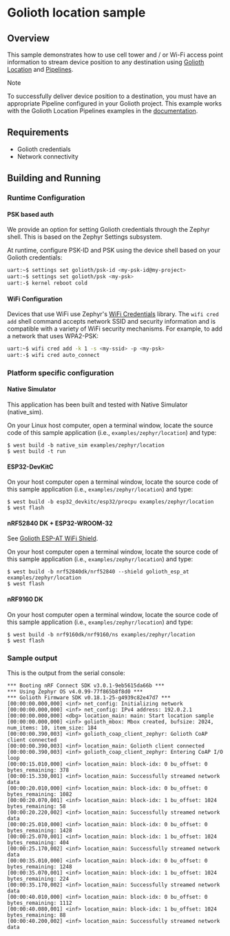 # Golioth location sample

## Overview

This sample demonstrates how to use cell tower and / or Wi-Fi access
point information to stream device position to any destination using
[Golioth
Location](https://docs.golioth.io/application-services/location/) and
[Pipelines](https://docs.golioth.io/data-routing).

> [!NOTE]
> To successfully deliver device position to a destination, you must
> have an appropriate Pipeline configured in your Golioth project. This
> example works with the Golioth Location Pipelines examples in the
> [documentation](https://docs.golioth.io/data-routing/examples/location).

## Requirements

* Golioth credentials
* Network connectivity

## Building and Running

### Runtime Configuration

#### PSK based auth

We provide an option for setting Golioth credentials through the Zephyr
shell. This is based on the Zephyr Settings subsystem.

At runtime, configure PSK-ID and PSK using the device shell based on your
Golioth credentials:

```sh
uart:~$ settings set golioth/psk-id <my-psk-id@my-project>
uart:~$ settings set golioth/psk <my-psk>
uart:-$ kernel reboot cold
```

#### WiFi Configuration

Devices that use WiFi use Zephyr's [WiFi Credentials](https://docs.zephyrproject.org/latest/connectivity/networking/api/wifi_credentials.html)
library. The `wifi cred add` shell command accepts network SSID and security
information and is compatible with a variety of WiFi security mechanisms.
For example, to add a network that uses WPA2-PSK:

```sh
uart:~$ wifi cred add -k 1 -s <my-ssid> -p <my-psk>
uart:-$ wifi cred auto_connect
```

### Platform specific configuration

#### Native Simulator

This application has been built and tested with Native Simulator
(native_sim).

On your Linux host computer, open a terminal window, locate the source
code of this sample application (i.e., `examples/zephyr/location`)
and type:

```console
$ west build -b native_sim examples/zephyr/location
$ west build -t run
```

#### ESP32-DevKitC

On your host computer open a terminal window, locate the source code of
this sample application (i.e., `examples/zephyr/location`) and type:

```console
$ west build -b esp32_devkitc/esp32/procpu examples/zephyr/location
$ west flash
```

#### nRF52840 DK + ESP32-WROOM-32

See [Golioth ESP-AT WiFi
Shield](../../../zephyr/boards/shields/golioth_esp_at/doc/index.md).

On your host computer open a terminal window, locate the source code of
this sample application (i.e., `examples/zephyr/location`) and type:

```console
$ west build -b nrf52840dk/nrf52840 --shield golioth_esp_at examples/zephyr/location
$ west flash
```

#### nRF9160 DK

On your host computer open a terminal window, locate the source code of
this sample application (i.e., `examples/zephyr/location`) and type:

```console
$ west build -b nrf9160dk/nrf9160/ns examples/zephyr/location
$ west flash
```

### Sample output

This is the output from the serial console:

```console
*** Booting nRF Connect SDK v3.0.1-9eb5615da66b ***
*** Using Zephyr OS v4.0.99-77f865b8f8d0 ***
*** Golioth Firmware SDK v0.18.1-25-g4939c82e47d7 ***
[00:00:00.000,000] <inf> net_config: Initializing network
[00:00:00.000,000] <inf> net_config: IPv4 address: 192.0.2.1
[00:00:00.000,000] <dbg> location_main: main: Start location sample
[00:00:00.000,000] <inf> golioth_mbox: Mbox created, bufsize: 2024, num_items: 10, item_size: 184
[00:00:00.390,003] <inf> golioth_coap_client_zephyr: Golioth CoAP client connected
[00:00:00.390,003] <inf> location_main: Golioth client connected
[00:00:00.390,003] <inf> golioth_coap_client_zephyr: Entering CoAP I/O loop
[00:00:15.010,000] <inf> location_main: block-idx: 0 bu_offset: 0 bytes_remaining: 378
[00:00:15.330,001] <inf> location_main: Successfully streamed network data
[00:00:20.010,000] <inf> location_main: block-idx: 0 bu_offset: 0 bytes_remaining: 1082
[00:00:20.070,001] <inf> location_main: block-idx: 1 bu_offset: 1024 bytes_remaining: 58
[00:00:20.220,002] <inf> location_main: Successfully streamed network data
[00:00:25.010,000] <inf> location_main: block-idx: 0 bu_offset: 0 bytes_remaining: 1428
[00:00:25.070,001] <inf> location_main: block-idx: 1 bu_offset: 1024 bytes_remaining: 404
[00:00:25.170,002] <inf> location_main: Successfully streamed network data
[00:00:35.010,000] <inf> location_main: block-idx: 0 bu_offset: 0 bytes_remaining: 1248
[00:00:35.070,001] <inf> location_main: block-idx: 1 bu_offset: 1024 bytes_remaining: 224
[00:00:35.170,002] <inf> location_main: Successfully streamed network data
[00:00:40.010,000] <inf> location_main: block-idx: 0 bu_offset: 0 bytes_remaining: 1112
[00:00:40.080,001] <inf> location_main: block-idx: 1 bu_offset: 1024 bytes_remaining: 88
[00:00:40.200,002] <inf> location_main: Successfully streamed network data
```
